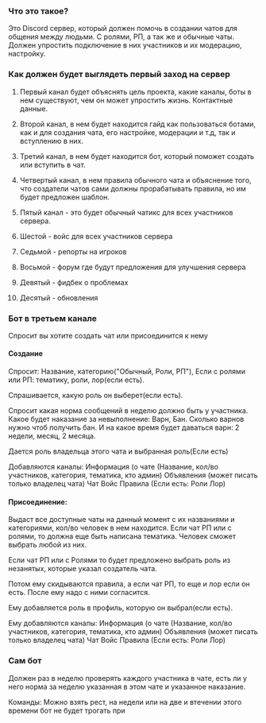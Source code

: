 ### Что это такое?
Это Discord сервер, который должен помочь в создании чатов для общения между людьми. С ролями, РП, а так же и обычные чаты. Должен упростить подключение в них участников и их модерацию, настройку.
### Как должен будет выглядеть первый заход на сервер
1. Первый канал будет объяснять цель проекта, какие каналы, боты в нем существуют, чем он может упростить жизнь. Контактные данные.

2. Второй канал, в нем будет находится гайд как пользоваться ботами, как и для создания чата, его настройке, модерации и т.д, так и вступлению в них.

3. Третий канал, в нем будет находится бот, который поможет создать или вступить в чат.

4. Четвертый канал, в нем правила обычного чата и объяснение того, что создатели чатов сами должны прорабатывать правила, но им будет предложен шаблон.

5. Пятый канал - это будет обычный чатикс для всех участников сервера.

6. Шестой - войс для всех участников сервера

7. Седьмой - репорты на игроков

8. Восьмой - форум где будут предложения для улучшения сервера

9. Девятый - фидбек о проблемах

10. Десятый - обновления

### Бот в третьем канале
Спросит вы хотите создать чат или присоединится к нему

#### Создание
Спросит: Название, категорию("Обычный, Роли, РП"),
Если с ролями или РП: тематику, роли, лор(если есть).

Спрашивается, какую роль он выберет(если есть).

Спросит какая норма сообщений в неделю должно быть у участника.
Какое будет наказание за невыполнение: Варн, Бан.
Сколько варнов нужно чтоб получить бан.
И на какое время будет даваться варн: 2 недели, месяц, 2 месяца.

Дается роль владельца этого чата и выбранная роль(Если есть)

Добавляются каналы:
Информация (о чате (Название, кол/во участников, категория, тематика, кто админ)
Объявления (может писать только владелец чата)
Чат
Войс
Правила
(Если есть:
Роли
Лор)

#### Присоединение:
Выдаст все доступные чаты на данный момент с их названиями и категориями, кол/во человек в нем находится. Если чат РП или с ролями, то должна еще быть написана тематика. Человек сможет выбрать любой из них.

Если чат РП или с Ролями то будет предложено выбрать роль из незанятых, которые указал создатель чата.

Потом ему скидываются правила, а если чат РП, то еще и лор если он есть.
После ему надо с ними согласится.

Ему добавляется роль в профиль, которую он выбрал(если есть).

Ему добавляются каналы:
Информация (о чате (Название, кол/во участников, категория, тематика, кто админ)
Объявления (может писать только владелец чата)
Чат
Войс
Правила
(Если есть:
Роли
Лор)
### Сам бот
Должен раз в неделю проверять каждого участника в чате, есть ли у него норма за неделю указанная в этом чате и указанное наказание.

Команды:
Можно взять рест, на недели или на две и втечении этого времени бот не будет трогать при
